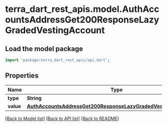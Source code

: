 # terra_dart_rest_apis.model.AuthAccountsAddressGet200ResponseLazyGradedVestingAccount

## Load the model package
```dart
import 'package:terra_dart_rest_apis/api.dart';
```

## Properties
Name | Type | Description | Notes
------------ | ------------- | ------------- | -------------
**type** | **String** |  | [optional] 
**value** | [**AuthAccountsAddressGet200ResponseLazyGradedVestingAccountValue**](AuthAccountsAddressGet200ResponseLazyGradedVestingAccountValue.md) |  | [optional] 

[[Back to Model list]](../README.md#documentation-for-models) [[Back to API list]](../README.md#documentation-for-api-endpoints) [[Back to README]](../README.md)


